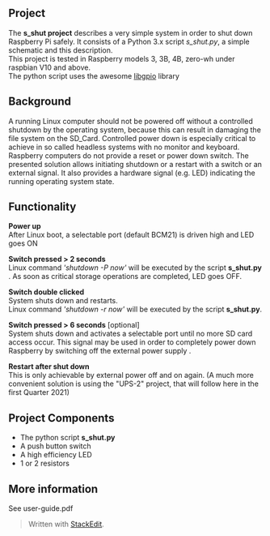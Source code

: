 
## Project 
The **s_shut project** describes a very simple system in order to shut down Raspberry Pi safely. It consists of a Python 3.x script *s_shut.py*, a simple schematic and this description.  
This project is tested in Raspberry models 3, 3B, 4B, zero-wh under raspbian V10 and above.  
The python script uses the awesome [libgpio](https://git.kernel.org/pub/scm/libs/libgpiod/libgpiod.git/about/) library 

## Background
A running Linux computer should not be powered off without a controlled shutdown by the operating system, because this can result in damaging the file system on the SD_Card. 
Controlled power down is especially critical to achieve in so called headless systems with no monitor and keyboard. Raspberry computers do not provide a reset or power down switch.
The presented solution allows initiating shutdown or a restart with a switch or an external signal. It also provides a hardware signal (e.g. LED) indicating the running operating system state.

## Functionality

 **Power up**  
After Linux boot, a selectable port (default BCM21) is driven high and LED goes ON

**Switch pressed > 2 seconds**  
Linux command *'shutdown -P now'* will be executed by the script **s_shut.py** . 
As soon as critical storage operations are completed, LED goes OFF.

**Switch double clicked**  
System shuts down and restarts.  
Linux command *'shutdown -r now'*  will be executed by the script **s_shut.py**.

**Switch pressed > 6 seconds** [optional]  
System shuts down and activates a selectable port until no more SD card access occur. This signal may be used in order to completely power down Raspberry by switching off  the external power supply .

**Restart after shut down**  
This is only achievable by external power off and on again.
(A much more convenient solution is using the "UPS-2" project, that will follow here in the first Quarter 2021)

## Project Components
- The python script **s_shut.py**
- A  push button switch
- A high efficiency LED
- 1 or 2 resistors

## More information
See user-guide.pdf


> Written with [StackEdit](https://stackedit.io/).
